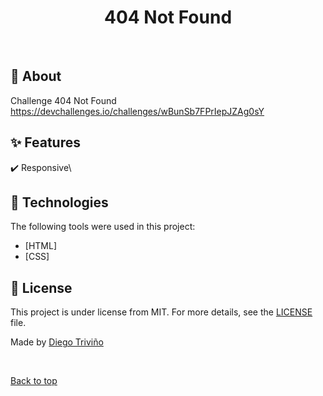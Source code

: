 
<h1 id="top" align="center">404 Not Found</h1>

<br>

## :dart: About ##

Challenge 404 Not Found
https://devchallenges.io/challenges/wBunSb7FPrIepJZAg0sY

## :sparkles: Features ##

:heavy_check_mark: Responsive\

## :rocket: Technologies ##

The following tools were used in this project:

- [HTML]
- [CSS]


## :memo: License ##

This project is under license from MIT. For more details, see the [LICENSE](LICENSE.md) file.


Made  by <a href="https://github.com/{{YOUR_GITHUB_USERNAME}}" target="_blank">Diego Triviño</a>

&#xa0;

<a href="#top">Back to top</a>
